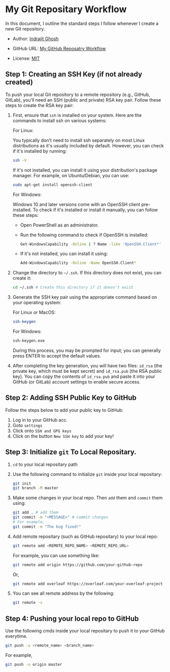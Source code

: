 # My Git Repositary Workflow

In this document, I outline the standard steps I follow whenever I create a new Git repository.

- Author: [Indrajit Ghosh](https://github.com/indrajit912)

- GitHub URL: [My GitHub Reposatry Workflow](https://github.com/indrajit912/HowTo/blob/c73e4a17af1549dd420674f851622c082cb10e36/guides/github_workflow.md)

- License: [MIT](../LICENSE)

## Step 1: Creating an SSH Key (if not already created)

To push your local Git repository to a remote repository (e.g., GitHub, GitLab), you'll need an SSH (public and private) RSA key pair. Follow these steps to create the RSA key pair:

1. First, ensure that `ssh` is installed on your system. Here are the commands to install ssh on various systems:

    For Linux:

    You typically don't need to install ssh separately on most Linux distributions as it's usually included by default. However, you can check if it's installed by running:

    ```bash
    ssh -V 
    ```
    If it's not installed, you can install it using your distribution's package manager. For example, on Ubuntu/Debian, you can use:

    ```bash
    sudo apt-get install openssh-client
    ```

    For Windows:

    Windows 10 and later versions come with an OpenSSH client pre-installed. To check if it's installed or install it manually, you can follow these steps:

    - Open PowerShell as an administrator.
    - Run the following command to check if OpenSSH is installed:

        ```bash
        Get-WindowsCapability -Online | ? Name -like 'OpenSSH.Client*'
        ```
    - If it's not installed, you can install it using:
        ```bash
        Add-WindowsCapability -Online -Name OpenSSH.Client*
        ```

2. Change the directory to `~/.ssh`. If this directory does not exist, you can create it:

    ```bash
    cd ~/.ssh # Create this directory if it doesn't exist
    ```

3. Generate the SSH key pair using the appropriate command based on your operating system:

    For Linux or MacOS:

    ```bash
    ssh-keygen
    ```

    For Windows:

    ```bash
    ssh-keygen.exe
    ```

    During this process, you may be prompted for input; you can generally press ENTER to accept the default values.

4. After completing the key generation, you will have two files: `id_rsa` (the private key, which must be kept secret) and `id_rsa.pub` (the RSA public key). You can copy the contents of `id_rsa.pub` and paste it into your GitHub (or GitLab) account settings to enable secure access.


## Step 2: Adding SSH Public Key to GitHub

Follow the steps below to add your public key to GitHub:

1. Log in to your GitHub acc.
2. Goto `settings`
3. Click onto `SSH and GPG keys`
4. Click on the button `New SSH key` to add your key!


## Step 3: Initialize `git` To Local Repositary.
1. `cd` to your local repositary path
2. Use the following command to initialize `git` inside your local repositary:
    ```bash
    git init
    git branch -M master
    ```
3. Make some changes in your local repo. Then `add` them and `commit` them using:
    ```bash
    git add . # add them
    git commit -m "<MESSAGE>" # commit changes
    # For example,
    git commit -m "The bug fixed!"
    ```

4. Add remote repositary (such as GitHub repositary) to your local repo:
    ```bash
    git remote add <REMOTE_REPO_NAME> <REMOTE_REPO_URL>
    ```
    For example, you can use something like:
    ```bash
    git remote add origin https://github.com/your-github-repo
    ```
    Or, 
    ```bash
    git remote add overleaf https://overleaf.com/your-overleaf-project
    ```
5. You can see all remote address by the following:
    ```bash
    git remote -v
    ```


## Step 4: Pushing your local repo to GitHub

Use the following cmds inside your local repositary to push it to your GitHub everytime.
```bash
git push -u <remote_name> <branch_name>
```
For example,
```bash
git push -u origin master
```


